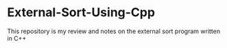 # External-Sort-Using-Cpp
This repository is my review and notes on the external sort program written in C++
